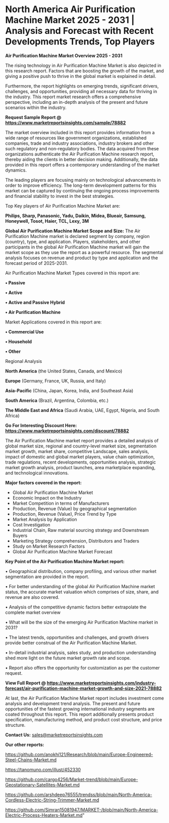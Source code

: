 # North America Air Purification Machine Market 2025 - 2031 | Analysis and Forecast with Recent Developments Trends, Top Players

<Strong> Air Purification Machine Market Overview 2025 - 2031</strong>

The rising technology in Air Purification Machine Market is also depicted in this research report. Factors that are boosting the growth of the market, and giving a positive push to thrive in the global market is explained in detail.

Furthermore, the report highlights on emerging trends, significant drivers, challenges, and opportunities, providing all necessary data for thriving in the industry. This report market research offers a comprehensive perspective, including an in-depth analysis of the present and future scenarios within the industry.

<strong>Request Sample Report @ <a href=https://www.marketreportsinsights.com/sample/78882>https://www.marketreportsinsights.com/sample/78882</a></strong>

The market overview included in this report provides information from a wide range of resources like government organizations, established companies, trade and industry associations, industry brokers and other such regulatory and non-regulatory bodies. The data acquired from these organizations authenticate the Air Purification Machine research report, thereby aiding the clients in better decision making. Additionally, the data provided in this report offers a contemporary understanding of the market dynamics.

The leading players are focusing mainly on technological advancements in order to improve efficiency. The long-term development patterns for this market can be captured by continuing the ongoing process improvements and financial stability to invest in the best strategies.

Top Key players of Air Purification Machine Market are:

<strong>Philips, Sharp, Panasonic, Yadu, Daikin, Midea, Blueair, Samsung, Honeywell, Tosot, Haier, TCL, Lexy, 3M</strong>

<strong><b>Global Air Purification Machine Market Scope and Size:</b></strong>
The Air Purification Machine market is declared segment by company, region (country), type, and application. Players, stakeholders, and other participants in the global Air Purification Machine market will gain the market scope as they use the report as a powerful resource. The segmental analysis focuses on revenue and product by type and application and the forecast period of 2025-2031.

Air Purification Machine Market Types covered in this report are:

<strong>• Passive

• Active

• Active and Passive Hybrid

• Air Purification Machine</strong>

Market Applications covered in this report are:

<strong>• Commercial Use

• Household

• Other</strong> 

Regional Analysis

<strong>North America</strong> (the United States, Canada, and Mexico)

<strong>Europe</strong> (Germany, France, UK, Russia, and Italy)

<strong>Asia-Pacific</strong> (China, Japan, Korea, India, and Southeast Asia)

<strong>South America</strong> (Brazil, Argentina, Colombia, etc.)

<strong>The Middle East and Africa</strong> (Saudi Arabia, UAE, Egypt, Nigeria, and South Africa)

<strong>Go For Interesting Discount Here: <a href=https://www.marketreportsinsights.com/discount/78882>https://www.marketreportsinsights.com/discount/78882</a></strong>

The Air Purification Machine market report provides a detailed analysis of global market size, regional and country-level market size, segmentation market growth, market share, competitive Landscape, sales analysis, impact of domestic and global market players, value chain optimization, trade regulations, recent developments, opportunities analysis, strategic market growth analysis, product launches, area marketplace expanding, and technological innovations.

<strong><b>Major factors covered in the report:</b></strong>
<ul>
  <li>Global Air Purification Machine Market </li>
  <li>Economic Impact on the Industry</li>
  <li>Market Competition in terms of Manufacturers</li>
  <li>Production, Revenue (Value) by geographical segmentation</li>
  <li>Production, Revenue (Value), Price Trend by Type</li>
  <li>Market Analysis by Application</li>
  <li>Cost Investigation</li>
  <li>Industrial Chain, Raw material sourcing strategy and Downstream Buyers</li>
  <li>Marketing Strategy comprehension, Distributors and Traders</li>
  <li>Study on Market Research Factors</li>
  <li>Global Air Purification Machine Market Forecast</li>
</ul>

<strong><b>Key Point of the Air Purification Machine Market report:</b></strong>

• Geographical distribution, company profiling, and various other market segmentation are provided in the report.

• For better understanding of the global Air Purification Machine market status, the accurate market valuation which comprises of size, share, and revenue are also covered.

• Analysis of the competitive dynamic factors better extrapolate the complete market overview

• What will be the size of the emerging Air Purification Machine market in 2031?

• The latest trends, opportunities and challenges, and growth drivers provide better construal of the Air Purification Machine Market.

• In-detail industrial analysis, sales study, and production understanding shed more light on the future market growth rate and scope.

• Report also offers the opportunity for customization as per the customer request.

<strong><b>View Full Report @ <a href=https://www.marketreportsinsights.com/industry-forecast/air-purification-machine-market-growth-and-size-2021-78882>https://www.marketreportsinsights.com/industry-forecast/air-purification-machine-market-growth-and-size-2021-78882</a></b></strong>


At last, the Air Purification Machine Market report includes investment come analysis and development trend analysis. The present and future opportunities of the fastest growing international industry segments are coated throughout this report. This report additionally presents product specification, manufacturing method, and product cost structure, and price structure.

<strong>Contact Us:</strong>
sales@marketreportsinsights.com

<strong>Our other reports:</strong>

<a href=https://github.com/anokhi121/Research/blob/main/Europe-Engineered-Steel-Chains-Market.md>https://github.com/anokhi121/Research/blob/main/Europe-Engineered-Steel-Chains-Market.md</a>

<a href=https://tanomuno.com/illust/452330>https://tanomuno.com/illust/452330</a>

<a href=https://github.com/cargo4256/Market-trend/blob/main/Europe-Geostationary-Satellites-Market.md>https://github.com/cargo4256/Market-trend/blob/main/Europe-Geostationary-Satellites-Market.md</a>

<a href=https://github.com/arshdeep76555/trendss/blob/main/North-America-Cordless-Electric-String-Trimmer-Market.md>https://github.com/arshdeep76555/trendss/blob/main/North-America-Cordless-Electric-String-Trimmer-Market.md</a>

<a href=https://github.com/Simran15081947/MARKET-/blob/main/North-America-Electric-Process-Heaters-Market.md>https://github.com/Simran15081947/MARKET-/blob/main/North-America-Electric-Process-Heaters-Market.md</a>"
